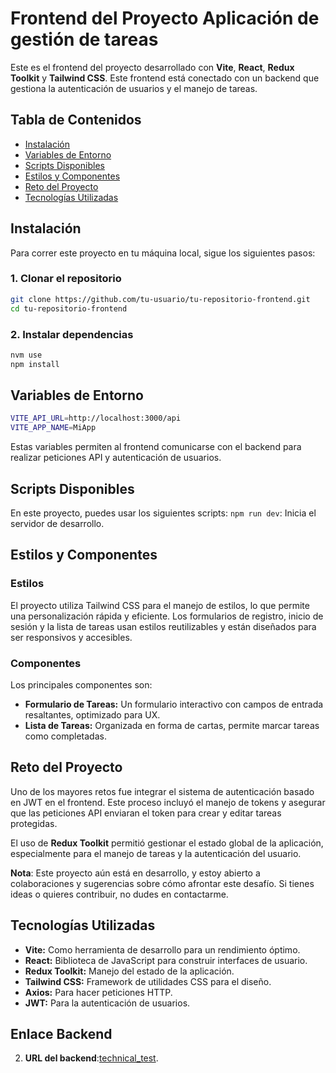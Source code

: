 # Frontend del Proyecto Aplicación de gestión de tareas

Este es el frontend del proyecto desarrollado con **Vite**, **React**, **Redux Toolkit** y **Tailwind CSS**. Este frontend está conectado con un backend que gestiona la autenticación de usuarios y el manejo de tareas.

## Tabla de Contenidos
- [Instalación](#instalación)
- [Variables de Entorno](#variables-de-entorno)
- [Scripts Disponibles](#scripts-disponibles)
- [Estilos y Componentes](#estilos-y-componentes)
- [Reto del Proyecto](#reto-del-proyecto)
- [Tecnologías Utilizadas](#tecnologías-utilizadas)

## Instalación

Para correr este proyecto en tu máquina local, sigue los siguientes pasos:

### 1. Clonar el repositorio
```bash
git clone https://github.com/tu-usuario/tu-repositorio-frontend.git
cd tu-repositorio-frontend
```

### 2. Instalar dependencias
```bash
nvm use
npm install
```
## Variables de Entorno
```bash
VITE_API_URL=http://localhost:3000/api
VITE_APP_NAME=MiApp
```
Estas variables permiten al frontend comunicarse con el backend para realizar peticiones API y autenticación de usuarios.

## Scripts Disponibles
En este proyecto, puedes usar los siguientes scripts:
```npm run dev```: Inicia el servidor de desarrollo.

## Estilos y Componentes

### Estilos
El proyecto utiliza Tailwind CSS para el manejo de estilos, lo que permite una personalización rápida y eficiente. Los formularios de registro, inicio de sesión y la lista de tareas usan estilos reutilizables y están diseñados para ser responsivos y accesibles.

### Componentes
Los principales componentes son:
* **Formulario de Tareas:** Un formulario interactivo con campos de entrada resaltantes, optimizado para UX.
* **Lista de Tareas:** Organizada en forma de cartas, permite marcar tareas como completadas.

## Reto del Proyecto

Uno de los mayores retos fue integrar el sistema de autenticación basado en JWT en el frontend. Este proceso incluyó el manejo de tokens y asegurar que las peticiones API enviaran el token para crear y editar tareas protegidas.

El uso de **Redux Toolkit** permitió gestionar el estado global de la aplicación, especialmente para el manejo de tareas y la autenticación del usuario.

**Nota**: Este proyecto aún está en desarrollo, y estoy abierto a colaboraciones y sugerencias sobre cómo afrontar este desafío. Si tienes ideas o quieres contribuir, no dudes en contactarme.

## Tecnologías Utilizadas
* **Vite:** Como herramienta de desarrollo para un rendimiento óptimo.
* **React:** Biblioteca de JavaScript para construir interfaces de usuario.
* **Redux Toolkit:** Manejo del estado de la aplicación.
* **Tailwind CSS:** Framework de utilidades CSS para el diseño.
* **Axios:** Para hacer peticiones HTTP.
* **JWT:** Para la autenticación de usuarios.


## Enlace Backend
2. **URL del backend**:[technical_test](https://github.com/Veronicayf/technical_test.git).



